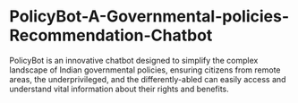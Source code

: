 # PolicyBot-A-Governmental-policies-Recommendation-Chatbot
PolicyBot is an innovative chatbot designed to simplify the complex landscape of Indian governmental policies, ensuring citizens from remote areas, the underprivileged, and the differently-abled can easily access and understand vital information about their rights and benefits.
